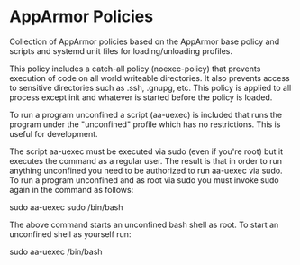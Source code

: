 AppArmor Policies
=================

Collection of AppArmor policies based on the AppArmor
base policy and scripts and systemd unit files for
loading/unloading profiles.

This policy includes a catch-all policy (noexec-policy) that
prevents execution of code on all world writeable directories.
It also prevents access to sensitive directories such as .ssh,
.gnupg, etc. This policy is applied to all process except init
and whatever is started before the policy is loaded.

To run a program unconfined a script (aa-uexec) is included that
runs the program under the "unconfined" profile which has no
restrictions. This is useful for development.

The script aa-uexec must be executed via sudo (even if you're root) 
but it executes the command as a regular user. The result is that in 
order to run anything unconfined you need to be authorized to run aa-uexec
via sudo. To run a program unconfined and as root via sudo you must
invoke sudo again in the command as follows:

sudo aa-uexec sudo /bin/bash

The above command starts an unconfined bash shell as root. To start
an unconfined shell as yourself run:

sudo aa-uexec /bin/bash

